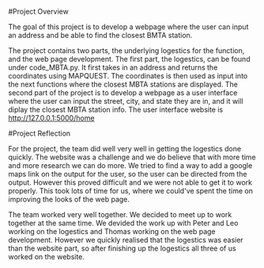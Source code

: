 #Project Overview

The goal of this project is to develop a webpage where the user can input an address and be able to find the closest BMTA station.

The project contains two parts, the underlying logestics for the function, and the web page development. The first part, the logestics, can be found under code_MBTA.py. It first takes in an address and returns the coordinates using MAPQUEST. The coordinates is then used as input into the next functions where the closest MBTA stations are displayed. The second part of the project is to develop a webpage as a user interface where the user can input the street, city, and state they are in, and it will diplay the closest MBTA station info. The user interface website is http://127.0.0.1:5000/home

#Project Reflection 

For the project, the team did well very well in getting the logestics done quickly. The website was a challenge and we do believe that with more time and more research we can do more. We tried to find a way to add a google maps link on the output for the user, so the user can be directed from the output. However this proved difficult and we were not able to get it to work properly. This took lots of time for us, where we could've spent the time on improving the looks of the web page. 

The team worked very well together. We decided to meet up to work together at the same time. We devided the work up with Peter and Leo working on the logestics and Thomas working on the web page development. However we quickly realised that the logestics was easier than the website part, so after finishing up the logestics all three of us worked on the website. 



